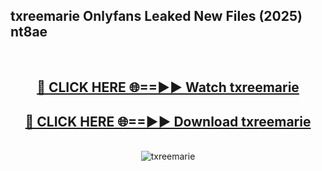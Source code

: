 <h2>txreemarie Onlyfans Leaked New Files (2025) nt8ae</h2>
<br>
<div align="center">
<h2><a href="https://mediafiles.top/txreemarie&ref=git" rel="nofollow">🔴 CLICK HERE 🌐==►► Watch txreemarie</a></h2>
<h2><a href="https://mediafiles.top/txreemarie&ref=git" rel="nofollow">🔴 CLICK HERE 🌐==►► Download txreemarie</a></h2>
<br>
<a href="https://mediafiles.top/txreemarie&ref=git" rel="nofollow" data-target="animated-image.originalLink"><img src="https://i.ibb.co.com/xMMVF88/686577567.gif" alt="txreemarie" style="max-width: 100%; display: inline-block;" data-target="animated-image.originalImage"></a>
</div>
<br>
<br>